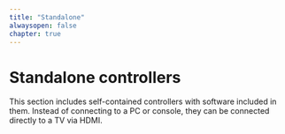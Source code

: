 ```yaml
---
title: "Standalone"
alwaysopen: false
chapter: true
---
```


# Standalone controllers

This section includes self-contained controllers with software included in them. Instead of connecting to a PC or console, they can be connected directly to a TV via HDMI.
